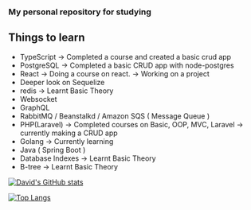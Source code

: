 ### My personal repository for studying

## Things to learn

- TypeScript -> Completed a course and created a basic crud app
- PostgreSQL -> Completed a basic CRUD app with node-postgres
- React -> Doing a course on react. -> Working on a project
- Deeper look on Sequelize
- redis -> Learnt Basic Theory
- Websocket
- GraphQL
- RabbitMQ / Beanstalkd / Amazon SQS ( Message Queue )
- PHP(Laravel) -> Completed courses on Basic, OOP, MVC, Laravel -> currently making a CRUD app
- Golang -> Currently learning
- Java ( Spring Boot )
- Database Indexes -> Learnt Basic Theory
- B-tree -> Learnt Basic Theory

[![David's GitHub stats](https://github-readme-stats.vercel.app/api?username=david-ph&theme=dark)](https://github.com/david-ph/github-readme-stats)

[![Top Langs](https://github-readme-stats.vercel.app/api/top-langs/?username=david-ph&layout=compact&theme=dark)](https://github.com/david-ph/github-readme-stats)

